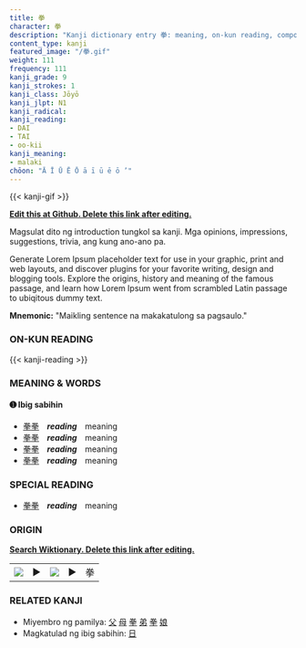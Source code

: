```yaml
---
title: 拳
character: 拳
description: "Kanji dictionary entry 拳: meaning, on-kun reading, compounds, origin, related kanji"
content_type: kanji
featured_image: "/拳.gif"
weight: 111
frequency: 111
kanji_grade: 9
kanji_strokes: 1
kanji_class: Jōyō
kanji_jlpt: N1
kanji_radical: 
kanji_reading: 
- DAI
- TAI
- oo-kii
kanji_meaning:
- malaki
chōon: "Ā Ī Ū Ē Ō ā ī ū ē ō ’"
---
```

[//]: # (Don't edit the line below. Kanji animated GIF code is automatically generated.)
{{< kanji-gif >}}

[//]: # (Edit below this line.)

**[Edit this at Github. Delete this link after editing.](https://github.com/tim0g/tim/tree/main/content/kanji/拳/index.md)**

Magsulat dito ng introduction tungkol sa kanji. Mga opinions, impressions, suggestions, trivia, ang kung ano-ano pa.

Generate Lorem Ipsum placeholder text for use in your graphic, print and web layouts, and discover plugins for your favorite writing, design and blogging tools. Explore the origins, history and meaning of the famous passage, and learn how Lorem Ipsum went from scrambled Latin passage to ubiqitous dummy text.
 
**Mnemonic:** "Maikling sentence na makakatulong sa pagsaulo."

### ON-KUN READING

[//]: # (Don't edit the line below. ON-KUN READING code is automatically generated.)
{{< kanji-reading >}}

### MEANING & WORDS

#### ➊ **Ibig sabihin**
  - [拳](../拳)[拳](../拳)　***reading***　meaning
  - [拳](../拳)[拳](../拳)　***reading***　meaning
  - [拳](../拳)[拳](../拳)　***reading***　meaning
  - [拳](../拳)[拳](../拳)　***reading***　meaning

### SPECIAL READING
  - [拳](../拳)[拳](../拳)　***reading***　meaning

### ORIGIN

**[Search Wiktionary. Delete this link after editing.](https://wiktionary.org/wiki/拳)**
<table class="kanji-table"><tr><td>
<img src="60px-拳-bronze.svg.png">
</td><td>▶</td><td>
<img src="60px-拳-oracle.svg.png">
</td><td>▶</td>
<td class="kanji-origin">拳</td>
</tr></table>

### RELATED KANJI
- Miyembro ng pamilya: [父](../父) [母](../母) [拳](../拳) [弟](../弟) [拳](../拳) [娘](../娘)
- Magkatulad ng ibig sabihin: [日](../日)
